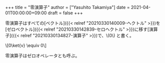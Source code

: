 +++
title = "零演算子"
author = ["Yasuhito Takamiya"]
date = 2021-04-01T00:00:00+09:00
draft = false
+++

零演算子はすべての[ベクトル]({{< relref "20210330140009-ヘクトル" >}})を[ゼロベクトル]({{< relref "20210330142839-セロヘクトル" >}})に移す[演算子]({{< relref "20210330134827-演算子" >}})で、\\(0\\) と書く。

\\[0\ket{v} \equiv 0\\]

零演算子はゼロオペレータとも呼ぶ。
